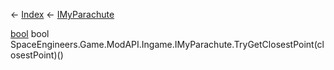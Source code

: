 ← [Index](Api-Index) ← [IMyParachute](SpaceEngineers.Game.ModAPI.Ingame.IMyParachute)

[bool](System.Boolean) bool SpaceEngineers.Game.ModAPI.Ingame.IMyParachute.TryGetClosestPoint(closestPoint)()